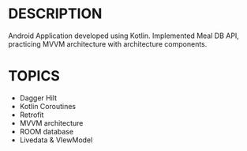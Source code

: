 
# DESCRIPTION
Android Application developed using Kotlin. Implemented Meal DB API, practicing MVVM architecture with architecture components.

# TOPICS
- Dagger Hilt
- Kotlin Coroutines
- Retrofit
- MVVM architecture
- ROOM database
- Livedata & VIewModel
